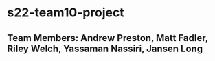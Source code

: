 # s22-team10-project
## Team Members: Andrew Preston, Matt Fadler, Riley Welch, Yassaman Nassiri, Jansen Long
